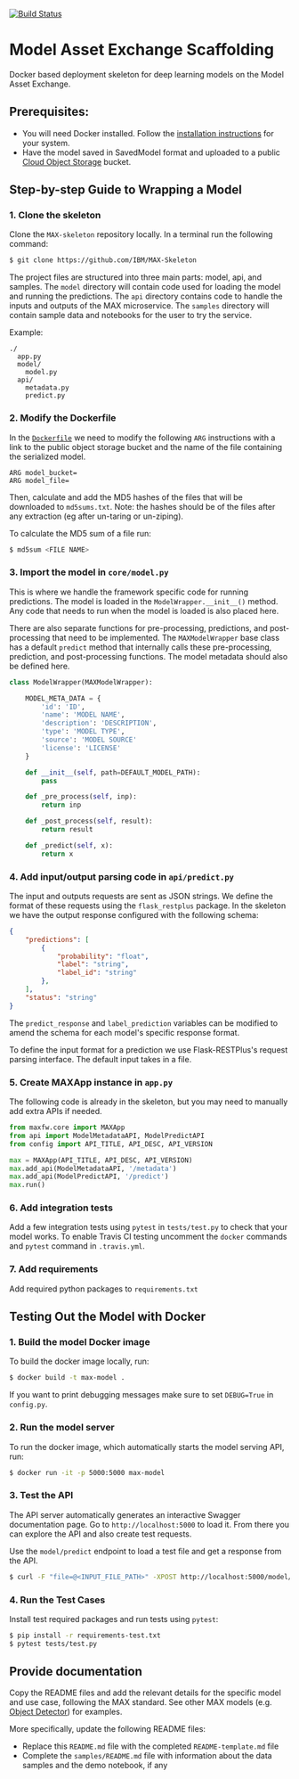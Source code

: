 [![Build Status](https://travis-ci.com/IBM/MAX-Skeleton.svg?branch=master)](https://travis-ci.com/IBM/MAX-Skeleton)

# Model Asset Exchange Scaffolding

Docker based deployment skeleton for deep learning models on the Model Asset Exchange.

## Prerequisites:

* You will need Docker installed. Follow the [installation instructions](https://docs.docker.com/install/) for your
system.
* Have the model saved in SavedModel format and uploaded to a public [Cloud Object Storage](https://console.bluemix.net/catalog/services/cloud-object-storage) bucket.

## Step-by-step Guide to Wrapping a Model

### 1. Clone the skeleton
Clone the `MAX-skeleton` repository locally. In a terminal run the following command:
```bash
$ git clone https://github.com/IBM/MAX-Skeleton
```
The project files are structured into three main parts: model, api, and samples. The `model` directory will contain code used for loading the model and running the predictions. The `api` directory contains code to handle the inputs and outputs of the MAX microservice. The `samples` directory will contain sample data and notebooks for the user to try the service.

Example:
```
./
  app.py
  model/
    model.py
  api/
    metadata.py
    predict.py
```

### 2. Modify the Dockerfile
In the [`Dockerfile`](Dockerfile) we need to modify the following `ARG` instructions with a link to the
public object storage bucket and the name of the file containing the serialized model.

    ARG model_bucket=
    ARG model_file=

Then, calculate and add the MD5 hashes of the files that will be downloaded to `md5sums.txt`. Note: the hashes should be
of the files after any extraction (eg after un-taring or un-ziping).

To calculate the MD5 sum of a file run:
```bash
$ md5sum <FILE NAME>
```

### 3. Import the model in `core/model.py`

This is where we handle the framework specific code for running predictions. The model is
loaded in the `ModelWrapper.__init__()` method. Any code that needs to run when
the model is loaded is also placed here.

There are also separate functions for pre-processing, predictions, and post-processing that need to be implemented. The  `MAXModelWrapper` base class has a default `predict` method that internally calls these pre-processing, prediction, and post-processing functions.
The model metadata should also be defined here.

```python
class ModelWrapper(MAXModelWrapper):

    MODEL_META_DATA = {
        'id': 'ID',
        'name': 'MODEL NAME',
        'description': 'DESCRIPTION',
        'type': 'MODEL TYPE',
        'source': 'MODEL SOURCE'
        'license': 'LICENSE'
    }

    def __init__(self, path=DEFAULT_MODEL_PATH):
        pass

    def _pre_process(self, inp):
        return inp

    def _post_process(self, result):
        return result

    def _predict(self, x):
        return x
```

### 4. Add input/output parsing code in `api/predict.py`

The input and outputs requests are sent as JSON strings. We define the format of these requests using the `flask_restplus` package. In the skeleton we have the output response configured with the following schema:

```json
{
    "predictions": [
        {
            "probability": "float",
            "label": "string",
            "label_id": "string"
        },
    ],
    "status": "string"
}
```
The `predict_response` and `label_prediction` variables can be modified to amend the schema for each model's specific response format.

To define the input format for a prediction we use Flask-RESTPlus's request parsing interface. The default input takes in a file.

### 5. Create MAXApp instance in `app.py`

The following code is already in the skeleton, but you may need to manually add extra APIs if needed.
```python
from maxfw.core import MAXApp
from api import ModelMetadataAPI, ModelPredictAPI
from config import API_TITLE, API_DESC, API_VERSION

max = MAXApp(API_TITLE, API_DESC, API_VERSION)
max.add_api(ModelMetadataAPI, '/metadata')
max.add_api(ModelPredictAPI, '/predict')
max.run()
```

### 6. Add integration tests

Add a few integration tests using `pytest` in `tests/test.py` to check that your model works. To enable Travis CI
testing uncomment the `docker` commands and `pytest` command in `.travis.yml`.

### 7. Add requirements

Add required python packages to `requirements.txt`

## Testing Out the Model with Docker

### 1. Build the model Docker image

To build the docker image locally, run:

```bash
$ docker build -t max-model .
```

If you want to print debugging messages make sure to set `DEBUG=True` in `config.py`.

### 2. Run the model server

To run the docker image, which automatically starts the model serving API, run:

```bash
$ docker run -it -p 5000:5000 max-model
```

### 3. Test the API

The API server automatically generates an interactive Swagger documentation page. Go to `http://localhost:5000` to load it. From there you can explore the API and also create test requests.

Use the `model/predict` endpoint to load a test file and get a response from the API.

```bash
$ curl -F "file=@<INPUT_FILE_PATH>" -XPOST http://localhost:5000/model/predict
```

### 4. Run the Test Cases

Install test required packages and run tests using `pytest`:

```bash
$ pip install -r requirements-test.txt
$ pytest tests/test.py
```

## Provide documentation

Copy the README files and add the relevant details for the specific model and use case, following the MAX standard. See other MAX models (e.g. [Object Detector](https://github.com/IBM/MAX-Object-Detector)) for examples. 

More specifically, update the following README files:
- Replace this `README.md` file with the completed `README-template.md` file
- Complete the `samples/README.md` file with information about the data samples and the demo notebook, if any
